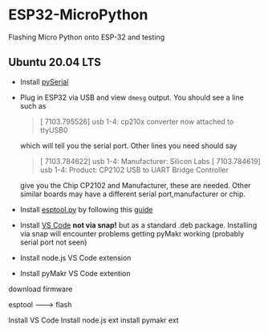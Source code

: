 # ESP32-MicroPython
Flashing Micro Python onto ESP-32 and testing

## Ubuntu 20.04 LTS
 - Install [pySerial](https://pyserial.readthedocs.io/en/latest/pyserial.html)
 - Plug in ESP32 via USB and view `dmesg` output. You should see a line such as 
   > [ 7103.795526] usb 1-4: cp210x converter now attached to ttyUSB0

   which will tell you the serial port. Other lines you need should say
   
   > [ 7103.784622] usb 1-4: Manufacturer: Silicon Labs
   > [ 7103.784619] usb 1-4: Product: CP2102 USB to UART Bridge Controller
   
   give you the Chip CP2102 and Manufacturer, these are needed. Other similar boards may have a different serial port,manufacturer or chip.

 - Install [esptool.py](https://github.com/espressif/esptool) by following this [guide](https://randomnerdtutorials.com/flashing-micropython-firmware-esptool-py-esp32-esp8266/)
 - Install [VS Code](https://code.visualstudio.com/download) **not via snap!** but as a standard .deb package. Installing via snap will encounter problems getting pyMakr working (probably serial port not seen)
 - Install node.js VS Code extension
 - Install pyMakr VS Code extention

download firmware

esptool ---> flash

Install VS Code
Install node.js ext
install pymakr ext


